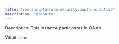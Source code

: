 ```yaml
---
title: "com.snc.platform.security.oauth.is.active"
description: "Property"
---
```


Description: This instance participates in OAuth

Value: `true`